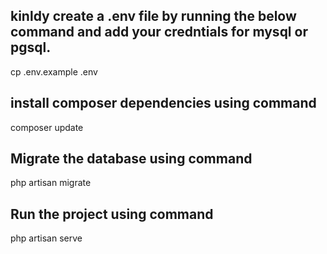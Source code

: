 
## kinldy create a .env file by running the below command and add your credntials for mysql or pgsql.

cp .env.example .env

## install composer dependencies using command

composer update

## Migrate the database using command

php artisan migrate

## Run the project using command

php artisan serve
